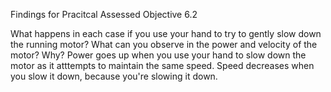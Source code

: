 Findings for Pracitcal Assessed Objective 6.2

What happens in each case if you use your hand to try to gently slow down the running motor?
What can you observe in the power and velocity of the motor?
Why?
Power goes up when you use your hand to slow down the motor as it atttempts to maintain the same speed. Speed decreases when you slow it down, because you're slowing it down.